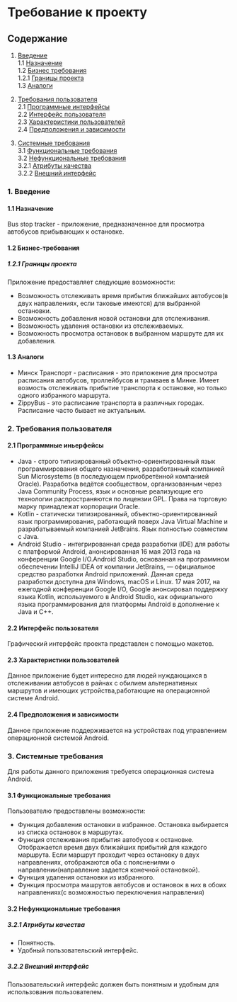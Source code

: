 # Требование к проекту

## Содержание

1. [Введение](SRS.md#1-%D0%B2%D0%B2%D0%B5%D0%B4%D0%B5%D0%BD%D0%B8%D0%B5)  
1.1 [Назначение](SRS.md#11-%D0%BD%D0%B0%D0%B7%D0%BD%D0%B0%D1%87%D0%B5%D0%BD%D0%B8%D0%B5)  
1.2 [Бизнес требования](SRS.md#12-%D0%B1%D0%B8%D0%B7%D0%BD%D0%B5%D1%81-%D1%82%D1%80%D0%B5%D0%B1%D0%BE%D0%B2%D0%B0%D0%BD%D0%B8%D1%8F)  
1.2.1 [Границы проекта](SRS.md#121-%D0%B3%D1%80%D0%B0%D0%BD%D0%B8%D1%86%D1%8B-%D0%BF%D1%80%D0%BE%D0%B5%D0%BA%D1%82%D0%B0)  
1.3 [Аналоги](SRS.md#13-%D0%B0%D0%BD%D0%B0%D0%BB%D0%BE%D0%B3%D0%B8)  

2. [Требования пользователя](SRS.md#2-%D1%82%D1%80%D0%B5%D0%B1%D0%BE%D0%B2%D0%B0%D0%BD%D0%B8%D1%8F-%D0%BF%D0%BE%D0%BB%D1%8C%D0%B7%D0%BE%D0%B2%D0%B0%D1%82%D0%B5%D0%BB%D1%8F)  
2.1 [Программные интерфейсы](SRS.md#21-%D0%BF%D1%80%D0%BE%D0%B3%D1%80%D0%B0%D0%BC%D0%BC%D0%BD%D1%8B%D0%B5-%D0%B8%D0%BD%D1%8C%D0%B5%D1%80%D1%84%D0%B5%D0%B9%D1%81%D1%8B)  
2.2 [Интерфейс пользователя](SRS.md#22-%D0%B8%D0%BD%D1%82%D0%B5%D1%80%D1%84%D0%B5%D0%B9%D1%81-%D0%BF%D0%BE%D0%BB%D1%8C%D0%B7%D0%BE%D0%B2%D0%B0%D1%82%D0%B5%D0%BB%D1%8F)  
2.3 [Характеристики пользователей](SRS.md#23-%D1%85%D0%B0%D1%80%D0%B0%D0%BA%D1%82%D0%B5%D1%80%D0%B8%D1%81%D1%82%D0%B8%D0%BA%D0%B8-%D0%BF%D0%BE%D0%BB%D1%8C%D0%B7%D0%BE%D0%B2%D0%B0%D1%82%D0%B5%D0%BB%D0%B5%D0%B9)  
2.4 [Предположения и зависимости](SRS.md#24-%D0%BF%D1%80%D0%B5%D0%B4%D0%BF%D0%BE%D0%BB%D0%BE%D0%B6%D0%B5%D0%BD%D0%B8%D1%8F-%D0%B8-%D0%B7%D0%B0%D0%B2%D0%B8%D1%81%D0%B8%D0%BC%D0%BE%D1%81%D1%82%D0%B8)  

3. [Системные требования](SRS.md#3-%D1%81%D0%B8%D1%81%D1%82%D0%B5%D0%BC%D0%BD%D1%8B%D0%B5-%D1%82%D1%80%D0%B5%D0%B1%D0%BE%D0%B2%D0%B0%D0%BD%D0%B8%D1%8F)  
3.1 [Функциональные требования](SRS.md#31-%D1%84%D1%83%D0%BD%D0%BA%D1%86%D0%B8%D0%BE%D0%BD%D0%B0%D0%BB%D1%8C%D0%BD%D1%8B%D0%B5-%D1%82%D1%80%D0%B5%D0%B1%D0%BE%D0%B2%D0%B0%D0%BD%D0%B8%D1%8F)  
3.2 [Нефункциональные требования](SRS.md#32-%D0%BD%D0%B5%D1%84%D1%83%D0%BD%D0%BA%D1%86%D0%B8%D0%BE%D0%BD%D0%B0%D0%BB%D1%8C%D0%BD%D1%8B%D0%B5-%D1%82%D1%80%D0%B5%D0%B1%D0%BE%D0%B2%D0%B0%D0%BD%D0%B8%D1%8F)  
3.2.1 [Атрибуты качества](SRS.md#321-%D0%B0%D1%82%D1%80%D0%B8%D0%B1%D1%83%D1%82%D1%8B-%D0%BA%D0%B0%D1%87%D0%B5%D1%81%D1%82%D0%B2%D0%B0)  
3.2.2 [Внешний интерфейс](SRS.md#322-%D0%B2%D0%BD%D0%B5%D1%88%D0%BD%D0%B8%D0%B9-%D0%B8%D0%BD%D1%82%D0%B5%D1%80%D1%84%D0%B5%D0%B9%D1%81)  

### 1. Введение

#### 1.1 Назначение
Bus stop tracker - приложение, предназначенное для просмотра автобусов прибывающих к остановке.

#### 1.2 Бизнес-требования

##### 1.2.1 Границы проекта

Приложение предоставляет следующие возможности:
* Возможность отслеживать время прибытия ближайших автобусов(в двух направлениях, если таковые имеются) для выбранной остановки.
* Возможность добавления новой остановки для отслеживания.
* Возможность удаления остановки из отслеживаемых.
* Возможность просмотра остановок в выбранном маршруте для их добавления.

#### 1.3 Аналоги

* Минск Транспорт - расписания - это приложение для просмотра расписания автобусов, троллейбусов и трамваев в Минке. Имеет возмость отслеживать прибытие транспорта к остановке, но только одного избранного маршрута. 
* ZippyBus - это расписание транспорта в различных городах. Расписание часто бывает не актуальным.

### 2. Требования пользователя

#### 2.1 Программные иньерфейсы

* Java - строго типизированный объектно-ориентированный язык программирования общего назначения, разработанный компанией Sun Microsystems (в последующем приобретённой компанией Oracle). Разработка ведётся сообществом, организованным через Java Community Process, язык и основные реализующие его технологии распространяются по лицензии GPL. Права на торговую марку принадлежат корпорации Oracle.
* Kotlin - статически типизированный, объектно-ориентированный язык программирования, работающий поверх Java Virtual Machine и разрабатываемый компанией JetBrains. Язык полностью совместим с Java. 
* Android Studio - интегрированная среда разработки (IDE) для работы с платформой Android, анонсированная 16 мая 2013 года на конференции Google I/O.Android Studio, основанная на программном обеспечении IntelliJ IDEA от компании JetBrains, — официальное средство разработки Android приложений. Данная среда разработки доступна для Windows, macOS и Linux. 17 мая 2017, на ежегодной конференции Google I/O, Google анонсировал поддержку языка Kotlin, используемого в Android Studio, как официального языка программирования для платформы Android в дополнение к Java и С++.

#### 2.2 Интерфейс пользователя 

Графический интерфейс проекта представлен с помощью макетов.

#### 2.3 Характеристики пользователей

Данное приложение будет интересно для людей нуждающихся в отслеживании автобусов в райнах с обилием альтернативных маршрутов и имеющих устройства,работающие на операционной системе Android.

#### 2.4 Предположения и зависимости

Данное приложение поддерживается на устройствах под управлением операционной системой Android.

### 3. Системные требования

Для работы данного приложения требуется операционная система Android.

#### 3.1 Функциональные требования

Пользователю предоставлены возможности:

* Функция добавления остановки в избранное. Остановка выбирается из списка остановок в маршрутах.
* Функция отслеживания прибытия автобусов к остановке. Отображается время двух ближайших прибытий для каждого маршрута. Если маршрут проходит через остановку в двух направлениях, отображаются оба с пояснениями о направлении(направление задается конечной остановкой).
* Функция удаления остановки из избранного.
* Функция просмотра машрутов автобусов и остановок в них в обоих направлениях(с возможностью переключения направления)



#### 3.2 Нефункциональные требования

##### 3.2.1 Атрибуты качества

* Понятность.
* Удобный пользовательский интерфейс.

##### 3.2.2 Внешний интерфейс

Пользовательский интерфейс должен быть понятным и удобным для использования пользователем.
